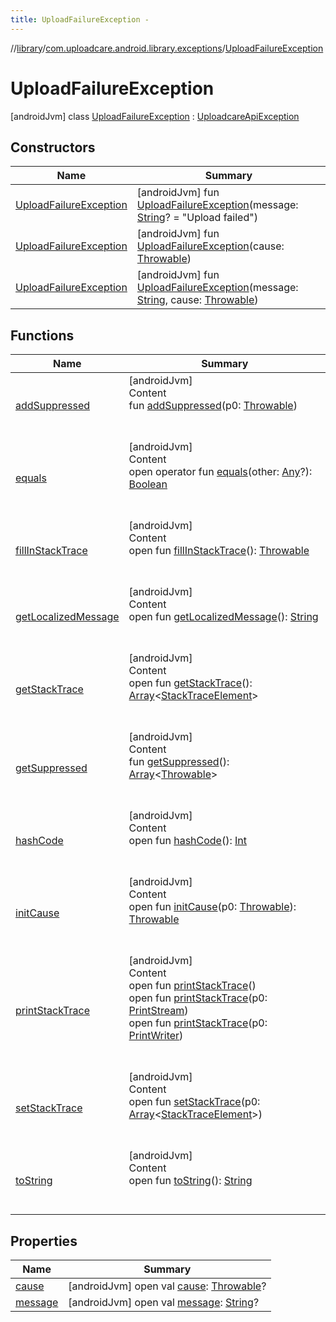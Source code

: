```yaml
---
title: UploadFailureException -
---
```

//[library](../../index.md)/[com.uploadcare.android.library.exceptions](../index.md)/[UploadFailureException](index.md)



# UploadFailureException  
 [androidJvm] class [UploadFailureException](index.md) : [UploadcareApiException](../-uploadcare-api-exception/index.md)   


## Constructors  
  
|  Name|  Summary| 
|---|---|
| <a name="com.uploadcare.android.library.exceptions/UploadFailureException/UploadFailureException/#kotlin.String?/PointingToDeclaration/"></a>[UploadFailureException](-upload-failure-exception.md)| <a name="com.uploadcare.android.library.exceptions/UploadFailureException/UploadFailureException/#kotlin.String?/PointingToDeclaration/"></a> [androidJvm] fun [UploadFailureException](-upload-failure-exception.md)(message: [String](https://kotlinlang.org/api/latest/jvm/stdlib/kotlin/-string/index.html)? = "Upload failed")   <br>
| <a name="com.uploadcare.android.library.exceptions/UploadFailureException/UploadFailureException/#kotlin.Throwable/PointingToDeclaration/"></a>[UploadFailureException](-upload-failure-exception.md)| <a name="com.uploadcare.android.library.exceptions/UploadFailureException/UploadFailureException/#kotlin.Throwable/PointingToDeclaration/"></a> [androidJvm] fun [UploadFailureException](-upload-failure-exception.md)(cause: [Throwable](https://kotlinlang.org/api/latest/jvm/stdlib/kotlin/-throwable/index.html))   <br>
| <a name="com.uploadcare.android.library.exceptions/UploadFailureException/UploadFailureException/#kotlin.String#kotlin.Throwable/PointingToDeclaration/"></a>[UploadFailureException](-upload-failure-exception.md)| <a name="com.uploadcare.android.library.exceptions/UploadFailureException/UploadFailureException/#kotlin.String#kotlin.Throwable/PointingToDeclaration/"></a> [androidJvm] fun [UploadFailureException](-upload-failure-exception.md)(message: [String](https://kotlinlang.org/api/latest/jvm/stdlib/kotlin/-string/index.html), cause: [Throwable](https://kotlinlang.org/api/latest/jvm/stdlib/kotlin/-throwable/index.html))   <br>


## Functions  
  
|  Name|  Summary| 
|---|---|
| <a name="kotlin/Throwable/addSuppressed/#kotlin.Throwable/PointingToDeclaration/"></a>[addSuppressed](index.md#%5Bkotlin%2FThrowable%2FaddSuppressed%2F%23kotlin.Throwable%2FPointingToDeclaration%2F%5D%2FFunctions%2F2103969333)| <a name="kotlin/Throwable/addSuppressed/#kotlin.Throwable/PointingToDeclaration/"></a>[androidJvm]  <br>Content  <br>fun [addSuppressed](index.md#%5Bkotlin%2FThrowable%2FaddSuppressed%2F%23kotlin.Throwable%2FPointingToDeclaration%2F%5D%2FFunctions%2F2103969333)(p0: [Throwable](https://kotlinlang.org/api/latest/jvm/stdlib/kotlin/-throwable/index.html))  <br><br><br>
| <a name="kotlin/Any/equals/#kotlin.Any?/PointingToDeclaration/"></a>[equals](../../com.uploadcare.android.library.utils/-moshi-adapter/index.md#%5Bkotlin%2FAny%2Fequals%2F%23kotlin.Any%3F%2FPointingToDeclaration%2F%5D%2FFunctions%2F2103969333)| <a name="kotlin/Any/equals/#kotlin.Any?/PointingToDeclaration/"></a>[androidJvm]  <br>Content  <br>open operator fun [equals](../../com.uploadcare.android.library.utils/-moshi-adapter/index.md#%5Bkotlin%2FAny%2Fequals%2F%23kotlin.Any%3F%2FPointingToDeclaration%2F%5D%2FFunctions%2F2103969333)(other: [Any](https://kotlinlang.org/api/latest/jvm/stdlib/kotlin/-any/index.html)?): [Boolean](https://kotlinlang.org/api/latest/jvm/stdlib/kotlin/-boolean/index.html)  <br><br><br>
| <a name="kotlin/Throwable/fillInStackTrace/#/PointingToDeclaration/"></a>[fillInStackTrace](index.md#%5Bkotlin%2FThrowable%2FfillInStackTrace%2F%23%2FPointingToDeclaration%2F%5D%2FFunctions%2F2103969333)| <a name="kotlin/Throwable/fillInStackTrace/#/PointingToDeclaration/"></a>[androidJvm]  <br>Content  <br>open fun [fillInStackTrace](index.md#%5Bkotlin%2FThrowable%2FfillInStackTrace%2F%23%2FPointingToDeclaration%2F%5D%2FFunctions%2F2103969333)(): [Throwable](https://kotlinlang.org/api/latest/jvm/stdlib/kotlin/-throwable/index.html)  <br><br><br>
| <a name="kotlin/Throwable/getLocalizedMessage/#/PointingToDeclaration/"></a>[getLocalizedMessage](index.md#%5Bkotlin%2FThrowable%2FgetLocalizedMessage%2F%23%2FPointingToDeclaration%2F%5D%2FFunctions%2F2103969333)| <a name="kotlin/Throwable/getLocalizedMessage/#/PointingToDeclaration/"></a>[androidJvm]  <br>Content  <br>open fun [getLocalizedMessage](index.md#%5Bkotlin%2FThrowable%2FgetLocalizedMessage%2F%23%2FPointingToDeclaration%2F%5D%2FFunctions%2F2103969333)(): [String](https://kotlinlang.org/api/latest/jvm/stdlib/kotlin/-string/index.html)  <br><br><br>
| <a name="kotlin/Throwable/getStackTrace/#/PointingToDeclaration/"></a>[getStackTrace](index.md#%5Bkotlin%2FThrowable%2FgetStackTrace%2F%23%2FPointingToDeclaration%2F%5D%2FFunctions%2F2103969333)| <a name="kotlin/Throwable/getStackTrace/#/PointingToDeclaration/"></a>[androidJvm]  <br>Content  <br>open fun [getStackTrace](index.md#%5Bkotlin%2FThrowable%2FgetStackTrace%2F%23%2FPointingToDeclaration%2F%5D%2FFunctions%2F2103969333)(): [Array](https://kotlinlang.org/api/latest/jvm/stdlib/kotlin/-array/index.html)<[StackTraceElement](https://developer.android.com/reference/kotlin/java/lang/StackTraceElement.html)>  <br><br><br>
| <a name="kotlin/Throwable/getSuppressed/#/PointingToDeclaration/"></a>[getSuppressed](index.md#%5Bkotlin%2FThrowable%2FgetSuppressed%2F%23%2FPointingToDeclaration%2F%5D%2FFunctions%2F2103969333)| <a name="kotlin/Throwable/getSuppressed/#/PointingToDeclaration/"></a>[androidJvm]  <br>Content  <br>fun [getSuppressed](index.md#%5Bkotlin%2FThrowable%2FgetSuppressed%2F%23%2FPointingToDeclaration%2F%5D%2FFunctions%2F2103969333)(): [Array](https://kotlinlang.org/api/latest/jvm/stdlib/kotlin/-array/index.html)<[Throwable](https://kotlinlang.org/api/latest/jvm/stdlib/kotlin/-throwable/index.html)>  <br><br><br>
| <a name="kotlin/Any/hashCode/#/PointingToDeclaration/"></a>[hashCode](../../com.uploadcare.android.library.utils/-moshi-adapter/index.md#%5Bkotlin%2FAny%2FhashCode%2F%23%2FPointingToDeclaration%2F%5D%2FFunctions%2F2103969333)| <a name="kotlin/Any/hashCode/#/PointingToDeclaration/"></a>[androidJvm]  <br>Content  <br>open fun [hashCode](../../com.uploadcare.android.library.utils/-moshi-adapter/index.md#%5Bkotlin%2FAny%2FhashCode%2F%23%2FPointingToDeclaration%2F%5D%2FFunctions%2F2103969333)(): [Int](https://kotlinlang.org/api/latest/jvm/stdlib/kotlin/-int/index.html)  <br><br><br>
| <a name="kotlin/Throwable/initCause/#kotlin.Throwable/PointingToDeclaration/"></a>[initCause](index.md#%5Bkotlin%2FThrowable%2FinitCause%2F%23kotlin.Throwable%2FPointingToDeclaration%2F%5D%2FFunctions%2F2103969333)| <a name="kotlin/Throwable/initCause/#kotlin.Throwable/PointingToDeclaration/"></a>[androidJvm]  <br>Content  <br>open fun [initCause](index.md#%5Bkotlin%2FThrowable%2FinitCause%2F%23kotlin.Throwable%2FPointingToDeclaration%2F%5D%2FFunctions%2F2103969333)(p0: [Throwable](https://kotlinlang.org/api/latest/jvm/stdlib/kotlin/-throwable/index.html)): [Throwable](https://kotlinlang.org/api/latest/jvm/stdlib/kotlin/-throwable/index.html)  <br><br><br>
| <a name="kotlin/Throwable/printStackTrace/#/PointingToDeclaration/"></a>[printStackTrace](index.md#%5Bkotlin%2FThrowable%2FprintStackTrace%2F%23%2FPointingToDeclaration%2F%5D%2FFunctions%2F2103969333)| <a name="kotlin/Throwable/printStackTrace/#/PointingToDeclaration/"></a>[androidJvm]  <br>Content  <br>open fun [printStackTrace](index.md#%5Bkotlin%2FThrowable%2FprintStackTrace%2F%23%2FPointingToDeclaration%2F%5D%2FFunctions%2F2103969333)()  <br>open fun [printStackTrace](index.md#%5Bkotlin%2FThrowable%2FprintStackTrace%2F%23java.io.PrintStream%2FPointingToDeclaration%2F%5D%2FFunctions%2F2103969333)(p0: [PrintStream](https://developer.android.com/reference/kotlin/java/io/PrintStream.html))  <br>open fun [printStackTrace](index.md#%5Bkotlin%2FThrowable%2FprintStackTrace%2F%23java.io.PrintWriter%2FPointingToDeclaration%2F%5D%2FFunctions%2F2103969333)(p0: [PrintWriter](https://developer.android.com/reference/kotlin/java/io/PrintWriter.html))  <br><br><br>
| <a name="kotlin/Throwable/setStackTrace/#kotlin.Array[java.lang.StackTraceElement]/PointingToDeclaration/"></a>[setStackTrace](index.md#%5Bkotlin%2FThrowable%2FsetStackTrace%2F%23kotlin.Array%5Bjava.lang.StackTraceElement%5D%2FPointingToDeclaration%2F%5D%2FFunctions%2F2103969333)| <a name="kotlin/Throwable/setStackTrace/#kotlin.Array[java.lang.StackTraceElement]/PointingToDeclaration/"></a>[androidJvm]  <br>Content  <br>open fun [setStackTrace](index.md#%5Bkotlin%2FThrowable%2FsetStackTrace%2F%23kotlin.Array%5Bjava.lang.StackTraceElement%5D%2FPointingToDeclaration%2F%5D%2FFunctions%2F2103969333)(p0: [Array](https://kotlinlang.org/api/latest/jvm/stdlib/kotlin/-array/index.html)<[StackTraceElement](https://developer.android.com/reference/kotlin/java/lang/StackTraceElement.html)>)  <br><br><br>
| <a name="kotlin/Any/toString/#/PointingToDeclaration/"></a>[toString](../../com.uploadcare.android.library.utils/-moshi-adapter/index.md#%5Bkotlin%2FAny%2FtoString%2F%23%2FPointingToDeclaration%2F%5D%2FFunctions%2F2103969333)| <a name="kotlin/Any/toString/#/PointingToDeclaration/"></a>[androidJvm]  <br>Content  <br>open fun [toString](../../com.uploadcare.android.library.utils/-moshi-adapter/index.md#%5Bkotlin%2FAny%2FtoString%2F%23%2FPointingToDeclaration%2F%5D%2FFunctions%2F2103969333)(): [String](https://kotlinlang.org/api/latest/jvm/stdlib/kotlin/-string/index.html)  <br><br><br>


## Properties  
  
|  Name|  Summary| 
|---|---|
| <a name="com.uploadcare.android.library.exceptions/UploadFailureException/cause/#/PointingToDeclaration/"></a>[cause](cause.md)| <a name="com.uploadcare.android.library.exceptions/UploadFailureException/cause/#/PointingToDeclaration/"></a> [androidJvm] open val [cause](cause.md): [Throwable](https://kotlinlang.org/api/latest/jvm/stdlib/kotlin/-throwable/index.html)?   <br>
| <a name="com.uploadcare.android.library.exceptions/UploadFailureException/message/#/PointingToDeclaration/"></a>[message](message.md)| <a name="com.uploadcare.android.library.exceptions/UploadFailureException/message/#/PointingToDeclaration/"></a> [androidJvm] open val [message](message.md): [String](https://kotlinlang.org/api/latest/jvm/stdlib/kotlin/-string/index.html)?   <br>


